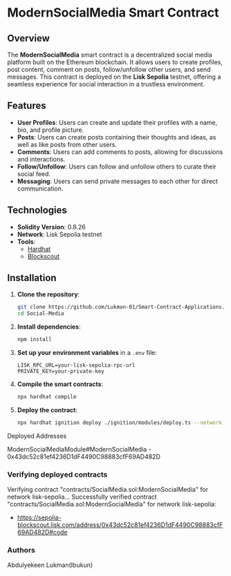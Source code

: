 # ModernSocialMedia Smart Contract

## Overview
The **ModernSocialMedia** smart contract is a decentralized social media platform built on the Ethereum blockchain. It allows users to create profiles, post content, comment on posts, follow/unfollow other users, and send messages. This contract is deployed on the **Lisk Sepolia** testnet, offering a seamless experience for social interaction in a trustless environment.

## Features
- **User Profiles**: Users can create and update their profiles with a name, bio, and profile picture.
- **Posts**: Users can create posts containing their thoughts and ideas, as well as like posts from other users.
- **Comments**: Users can add comments to posts, allowing for discussions and interactions.
- **Follow/Unfollow**: Users can follow and unfollow others to curate their social feed.
- **Messaging**: Users can send private messages to each other for direct communication.

## Technologies
- **Solidity Version**: 0.8.26
- **Network**: Lisk Sepolia testnet
- **Tools**:
  - [Hardhat](https://hardhat.org/)
  - [Blockscout](https://sepolia-blockscout.lisk.com/)

## Installation

1. **Clone the repository**:
   ```bash
   git clone https://github.com/Lukman-01/Smart-Contract-Applications.git
   cd Social-Media
   ```

2. **Install dependencies**:
   ```bash
   npm install
   ```

3. **Set up your environment variables** in a `.env` file:
   ```
   LISK_RPC_URL=your-lisk-sepolia-rpc-url
   PRIVATE_KEY=your-private-key
   ```

4. **Compile the smart contracts**:
   ```bash
   npx hardhat compile
   ```

5. **Deploy the contract**:
   ```bash
   npx hardhat ignition deploy ./ignition/modules/deploy.ts --network lisk-sepolia --verify
   ```
Deployed Addresses

ModernSocialMediaModule#ModernSocialMedia - 0x43dc52c81ef4236D1dF4490C98883cfF69AD482D

### Verifying deployed contracts

Verifying contract "contracts/SocialMedia.sol:ModernSocialMedia" for network lisk-sepolia...
Successfully verified contract "contracts/SocialMedia.sol:ModernSocialMedia" for network lisk-sepolia:
  - https://sepolia-blockscout.lisk.com/address/0x43dc52c81ef4236D1dF4490C98883cfF69AD482D#code

### Authors

Abdulyekeen Lukman(Ibukun)